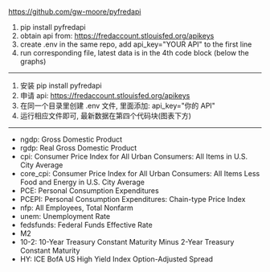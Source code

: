 https://github.com/gw-moore/pyfredapi

1. pip install pyfredapi
2. obtain api from: https://fredaccount.stlouisfed.org/apikeys
3. create .env in the same repo, add api_key="YOUR API" to the first line
4. run corresponding file, latest data is in the 4th code block (below the graphs)
--- 
1. 安装 pip install pyfredapi
2. 申请 api: https://fredaccount.stlouisfed.org/apikeys
3. 在同一个目录里创建 .env 文件, 里面添加: api_key="你的 API"
4. 运行相应文件即可, 最新数据在第四个代码块(图表下方)
---
- ngdp: Gross Domestic Product
- rgdp: Real Gross Domestic Product
- cpi: Consumer Price Index for All Urban Consumers: All Items in U.S. City Average
- core_cpi: Consumer Price Index for All Urban Consumers: All Items Less Food and Energy in U.S. City Average
- PCE: Personal Consumption Expenditures
- PCEPI: Personal Consumption Expenditures: Chain-type Price Index
- nfp: All Employees, Total Nonfarm
- unem: Unemployment Rate
- fedsfunds: Federal Funds Effective Rate
- M2
- 10-2: 10-Year Treasury Constant Maturity Minus 2-Year Treasury Constant Maturity
- HY: ICE BofA US High Yield Index Option-Adjusted Spread
